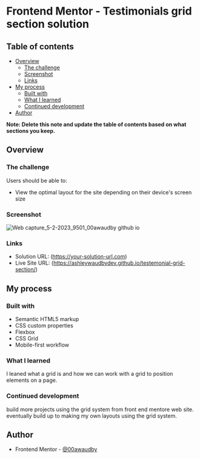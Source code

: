 # Frontend Mentor - Testimonials grid section solution



## Table of contents

- [Overview](#overview)
  - [The challenge](#the-challenge)
  - [Screenshot](#screenshot)
  - [Links](#links)
- [My process](#my-process)
  - [Built with](#built-with)
  - [What I learned](#what-i-learned)
  - [Continued development](#continued-development)
- [Author](#author)


**Note: Delete this note and update the table of contents based on what sections you keep.**

## Overview

### The challenge

Users should be able to:

- View the optimal layout for the site depending on their device's screen size

### Screenshot


![Web capture_5-2-2023_9501_00awaudby github io](https://user-images.githubusercontent.com/84845712/216812212-d1dba845-19f5-4eff-8994-4348a2d608fd.jpeg)


### Links

- Solution URL: (https://your-solution-url.com)
- Live Site URL: (https://ashleywaudbydev.github.io/testemonial-grid-section/)

## My process

### Built with

- Semantic HTML5 markup
- CSS custom properties
- Flexbox
- CSS Grid
- Mobile-first workflow



### What I learned
I leaned what a grid is and how we can work with a grid to position elements on a page.



### Continued development
build more projects using the grid system  from front end mentore web site. eventually build up to making my own layouts using the grid system.





## Author

- Frontend Mentor - [@00awaudby](https://www.frontendmentor.io/profile/00awaudby)



